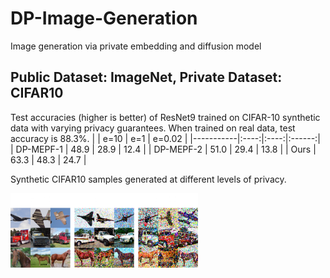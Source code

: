 # DP-Image-Generation
Image generation via private embedding and diffusion model
## Public Dataset: ImageNet, Private Dataset: CIFAR10
Test accuracies (higher is better) of ResNet9 trained on CIFAR-10 synthetic data with varying privacy
guarantees. When trained on real data, test accuracy is 88.3%.
|           | e=10 |  e=1 | e=0.02 |
|-----------|:----:|:----:|:------:|
| DP-MEPF-1 | 48.9 | 28.9 |  12.4  |
| DP-MEPF-2 | 51.0 | 29.4 |  13.8  |
| Ours      | 63.3 | 48.3 |  24.7  |

Synthetic CIFAR10 samples generated at different levels of privacy.

 <img src="cifar10.png" width = "300" align=center />

